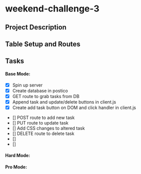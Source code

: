 # weekend-challenge-3

## Project Description


## Table Setup and Routes 


## Tasks

#### **Base Mode:** 
- [x] Spin up server
- [x] Create database in postico
- [x] GET route to grab tasks from DB
- [x] Append task and update/delete buttons in client.js
- [x] Create add task button on DOM and click handler in client.js
- [] POST route to add new task
- [] PUT route to update task
- [] Add CSS changes to altered task
- [] DELETE route to delete task
- [] 
- [] 


#### **Hard Mode:** 


#### **Pro Mode:** 
